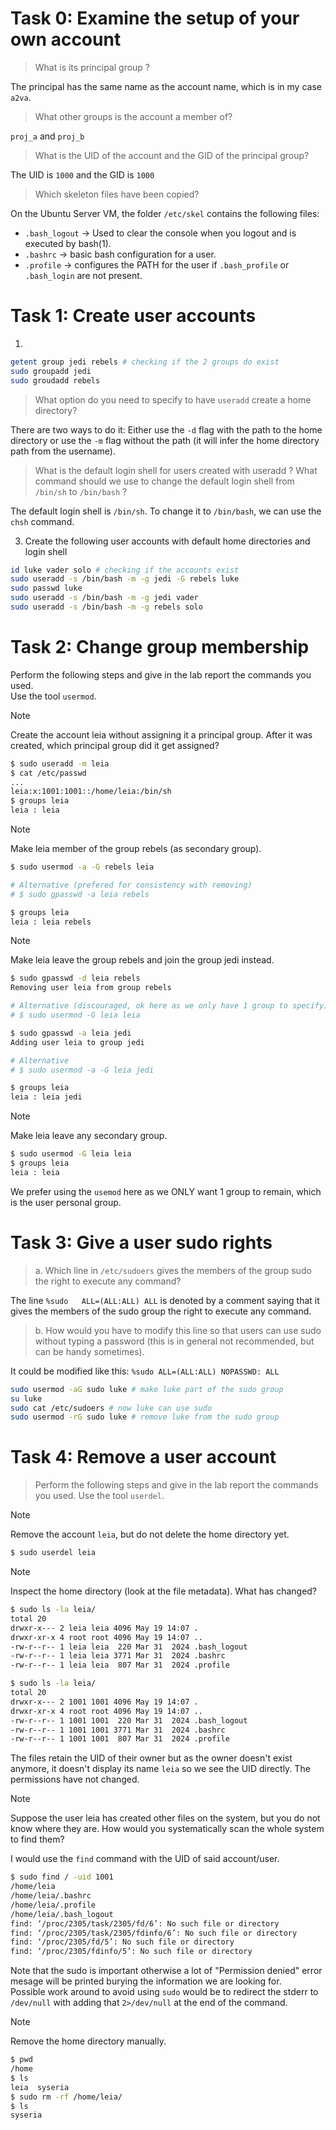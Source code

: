 

# Task 0: Examine the setup of your own account

> What is its principal group ?

The principal has the same name as the account name, which is in my case `a2va`.

> What other groups is the account a member of?

`proj_a` and `proj_b`

> What is the UID of the account and the GID of the principal group?

The UID is `1000` and the GID is `1000`

> Which skeleton files have been copied?

On the Ubuntu Server VM, the folder `/etc/skel` contains the following files:
- `.bash_logout` -> Used to clear the console when you logout and is executed by bash(1).
- `.bashrc` -> basic bash configuration for a user.
- `.profile` -> configures the PATH for the user if `.bash_profile` or `.bash_login` are not present.

# Task 1: Create user accounts

1.
```sh
getent group jedi rebels # checking if the 2 groups do exist
sudo groupadd jedi
sudo groudadd rebels
```

> What option do you need to specify to have `useradd` create a home directory?

There are two ways to do it:
Either use the `-d` flag with the path to the home directory or use the `-m` flag without the path (it will infer the home directory path from the username).

> What is the default login shell for users created with useradd ? What command should we use to change the default login shell from `/bin/sh` to `/bin/bash` ?

The default login shell is `/bin/sh`. To change it to `/bin/bash`, we can use the `chsh` command.

3. Create the following user accounts with default home directories and login
shell
```sh
id luke vader solo # checking if the accounts exist
sudo useradd -s /bin/bash -m -g jedi -G rebels luke
sudo passwd luke
sudo useradd -s /bin/bash -m -g jedi vader
sudo useradd -s /bin/bash -m -g rebels solo
```


# Task 2: Change group membership
Perform the following steps and give in the lab report the commands you used.  
Use the tool `usermod`.

> [!NOTE]
> Create the account leia without assigning it a principal group.
> After it was created, which principal group did it get assigned?

```sh
$ sudo useradd -m leia
$ cat /etc/passwd
...
leia:x:1001:1001::/home/leia:/bin/sh
$ groups leia
leia : leia
```

> [!NOTE]
> Make leia member of the group rebels (as secondary group).

```sh
$ sudo usermod -a -G rebels leia

# Alternative (prefered for consistency with removing)
# $ sudo gpasswd -a leia rebels

$ groups leia
leia : leia rebels
```

> [!NOTE]
> Make leia leave the group rebels and join the group jedi instead.

<!-- TODO usermod -r -->

```sh
$ sudo gpasswd -d leia rebels
Removing user leia from group rebels

# Alternative (discouraged, ok here as we only have 1 group to specify)
# $ sudo usermod -G leia leia

$ sudo gpasswd -a leia jedi
Adding user leia to group jedi

# Alternative
# $ sudo usermod -a -G leia jedi

$ groups leia
leia : leia jedi
```

> [!NOTE]
> Make leia leave any secondary group.

```sh
$ sudo usermod -G leia leia
$ groups leia
leia : leia
```
We prefer using the `usemod` here as we ONLY want 1 group to remain, which is the user personal group.

# Task 3: Give a user sudo rights

> a. Which line in `/etc/sudoers` gives the members of the group sudo the right to execute any command?

The line `%sudo   ALL=(ALL:ALL) ALL` is denoted by a comment saying that it gives the members of the sudo group the right to execute any command.

> b. How would you have to modify this line so that users can use sudo without typing a password (this is in general not recommended, but can be handy sometimes).

It could be modified like this: `%sudo ALL=(ALL:ALL) NOPASSWD: ALL`

```sh
sudo usermod -aG sudo luke # make luke part of the sudo group
su luke
sudo cat /etc/sudoers # now luke can use sudo
sudo usermod -rG sudo luke # remove luke from the sudo group
```

# Task 4: Remove a user account
> Perform the following steps and give in the lab report the commands you used.  Use the tool `userdel`.

> [!NOTE]
> Remove the account `leia`, but do not delete the home directory yet.

```sh
$ sudo userdel leia
```

> [!NOTE]
> Inspect the home directory (look at the file metadata).
> What has changed?

```sh
$ sudo ls -la leia/
total 20
drwxr-x--- 2 leia leia 4096 May 19 14:07 .
drwxr-xr-x 4 root root 4096 May 19 14:07 ..
-rw-r--r-- 1 leia leia  220 Mar 31  2024 .bash_logout
-rw-r--r-- 1 leia leia 3771 Mar 31  2024 .bashrc
-rw-r--r-- 1 leia leia  807 Mar 31  2024 .profile

$ sudo ls -la leia/
total 20
drwxr-x--- 2 1001 1001 4096 May 19 14:07 .
drwxr-xr-x 4 root root 4096 May 19 14:07 ..
-rw-r--r-- 1 1001 1001  220 Mar 31  2024 .bash_logout
-rw-r--r-- 1 1001 1001 3771 Mar 31  2024 .bashrc
-rw-r--r-- 1 1001 1001  807 Mar 31  2024 .profile
```
The files retain the UID of their owner but as the owner doesn't exist anymore, it doesn't display its name `leia` so we see the UID directly. The permissions have not changed.

> [!NOTE]
> Suppose the user leia has created other files on the system, but you do not know where they are.
> How would you systematically scan the whole system to find them?

I would use the `find` command with the UID of said account/user.
```sh
$ sudo find / -uid 1001
/home/leia
/home/leia/.bashrc
/home/leia/.profile
/home/leia/.bash_logout
find: ‘/proc/2305/task/2305/fd/6’: No such file or directory
find: ‘/proc/2305/task/2305/fdinfo/6’: No such file or directory
find: ‘/proc/2305/fd/5’: No such file or directory
find: ‘/proc/2305/fdinfo/5’: No such file or directory
```
Note that the sudo is important otherwise a lot of "Permission denied" error mesage will be printed burying the information we are looking for.  
Possible work around to avoid using `sudo` would be to redirect the stderr to `/dev/null` with adding that `2>/dev/null` at the end of the command.

> [!NOTE]
> Remove the home directory manually.

```sh
$ pwd
/home
$ ls
leia  syseria
$ sudo rm -rf /home/leia/
$ ls
syseria
```
